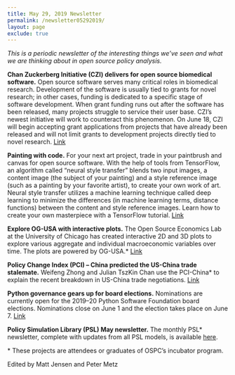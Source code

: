 ```yaml
---
title: May 29, 2019 Newsletter
permalink: /newsletter05292019/
layout: page
exclude: true
---
```

*This is a periodic newsletter of the interesting things we’ve seen and what we are thinking about in open source policy analysis.*

**Chan Zuckerberg Initiative (CZI) delivers for open source biomedical software.** Open source software serves many critical roles in biomedical research. Development of the software is usually tied to grants for novel research; in other cases, funding is dedicated to a specific stage of software development. When grant funding runs out after the software has been released, many projects struggle to service their user base. CZI’s newest initiative will work to counteract this phenomenon. On June 18, CZI will begin accepting grant applications from projects that have already been released and will not limit grants to development projects directly tied to novel research. [Link](https://medium.com/@cziscience/essential-open-source-software-for-science-72faec2c38c1)

**Painting with code.** For your next art project, trade in your paintbrush and canvas for open source software. With the help of tools from TensorFlow, an algorithm called “neural style transfer” blends two input images, a content image (the subject of your painting) and a style reference image (such as a painting by your favorite artist), to create your own work of art. Neural style transfer utilizes a machine learning technique called deep learning to minimize the differences (in machine learning terms, distance functions) between the content and style reference images. Learn how to create your own masterpiece with a TensorFlow tutorial. [Link](https://medium.com/tensorflow/neural-style-transfer-creating-art-with-deep-learning-using-tf-keras-and-eager-execution-7d541ac31398)

**Explore OG-USA with interactive plots.** The Open Source Economics Lab at the University of Chicago has created interactive 2D and 3D plots to explore various aggregate and individual macroeconomic variables over time. The plots are powered by OG-USA.* [Link](https://www.oselab.org/gallery/overlapping_generations)

**Policy Change Index (PCI) – China predicted the US-China trade stalemate.** Weifeng Zhong and Julian TszKin Chan use the PCI-China* to explain the recent breakdown in US-China trade negotiations. [Link](https://nationalinterest.org/feature/why-china-not-backing-down-trade-war-59047) 

**Python governance gears up for board elections.** Nominations are currently open for the 2019–20 Python Software Foundation board elections. Nominations close on June 1 and the election takes place on June 7. [Link](https://www.python.org/nominations/elections/)

**Policy Simulation Library (PSL) May newsletter.** The monthly PSL* newsletter, complete with updates from all PSL models, is available [here](https://www.pslmodels.org/Newsletter/archive.html).

<p>&ast; These projects are attendees or graduates of OSPC’s incubator program.</p>

Edited by Matt Jensen and Peter Metz

<br>

<script style="margin-left:-50px" src="//hello.aei.org/js/forms2/js/forms2.min.js"></script>
<form style="margin-left:-50px" id="mktoForm_1256"></form>
<script style="margin-left:-50px" >MktoForms2.loadForm("//app-sj19.marketo.com", "475-PBQ-971", 1256);</script>